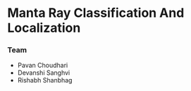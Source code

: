 # Manta Ray Classification And Localization
### Team
- Pavan Choudhari
- Devanshi Sanghvi
- Rishabh Shanbhag
